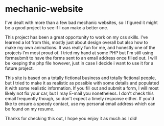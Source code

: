 # mechanic-website
I've dealt with more than a few bad mechanic websites, so I figured it might be a good project to see if I can make a better one.

This project has been a great opportunity to work on my css skills. I've learned a lot from this, mostly just about design overall but also how to make my own animations. It was really fun for me, and honestly one of the projects I'm most proud of. I tried my hand at some PHP but I'm still using formsubmit to have the forms sent to an email address once filled out. I will be keeping the php file however, just in case I decide i want to use it for a future project.

This site is based on a totally fictional business and totally fictional people, but I tried to make it as realistic as possible with some details and populated it with some realistic information. If you fill out and submit a form, I will most likely not fix your car, but I may E-mail you nonetheless. I don't check this email frequently though, so don't expect a timely response either. If you'd like to ensure a speedy contact, use my personal email address which can be found on my resume.

Thanks for checking this out, I hope you enjoy it as much as I did!



